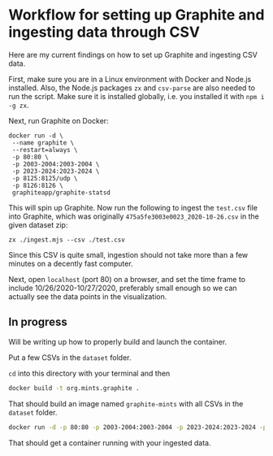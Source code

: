 # Workflow for setting up Graphite and ingesting data through CSV

Here are my current findings on how to set up Graphite and ingesting CSV data.

First, make sure you are in a Linux environment with Docker and Node.js installed. Also, the Node.js packages `zx` and `csv-parse` are also needed to run the script. Make sure it is installed globally, i.e. you installed it with `npm i -g zx`.

Next, run Graphite on Docker:

```console
docker run -d \
 --name graphite \
 --restart=always \
 -p 80:80 \
 -p 2003-2004:2003-2004 \
 -p 2023-2024:2023-2024 \
 -p 8125:8125/udp \
 -p 8126:8126 \
 graphiteapp/graphite-statsd
```

This will spin up Graphite. Now run the following to ingest the `test.csv` file into Graphite, which was originally `475a5fe3003e0023_2020-10-26.csv` in the given dataset zip:

```console
zx ./ingest.mjs --csv ./test.csv
```

Since this CSV is quite small, ingestion should not take more than a few minutes on a decently fast computer.

Next, open `localhost` (port 80) on a browser, and set the time frame to include 10/26/2020-10/27/2020, preferably small enough so we can actually see the data points in the visualization.

## In progress

Will be writing up how to properly build and launch the container.

Put a few CSVs in the `dataset` folder.

`cd` into this directory with your terminal and then

```bash
docker build -t org.mints.graphite .
```

That should build an image named `graphite-mints` with all CSVs in the `dataset` folder.

```bash
docker run -d -p 80:80 -p 2003-2004:2003-2004 -p 2023-2024:2023-2024 -p 8125:8125/udp -p 8126:8126 -it org.mints.graphite
```

That should get a container running with your ingested data.
